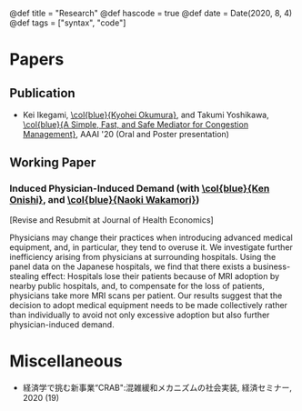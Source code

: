 @def title = "Research"
@def hascode = true
@def date = Date(2020, 8, 4)
@def tags = ["syntax", "code"]

# Papers

## Publication
- Kei Ikegami, [\col{blue}{Kyohei Okumura}](https://sites.google.com/view/kyoheiokumura/), and Takumi Yoshikawa, [\col{blue}{A Simple, Fast, and Safe Mediator for Congestion Management}](https://www.researchgate.net/publication/342537353_A_Simple_Fast_and_Safe_Mediator_for_Congestion_Management), AAAI '20 (Oral and Poster presentation)


## Working Paper

### Induced Physician-Induced Demand (with [\col{blue}{Ken Onishi}](https://sites.google.com/site/kenonishiecon/), and [\col{blue}{Naoki Wakamori}](https://sites.google.com/site/nwakamori/home))
[Revise and Resubmit at Journal of Health Economics]

Physicians may change their practices when introducing advanced medical equipment, and, in particular, they tend to overuse it. We investigate further inefficiency arising from physicians at surrounding hospitals. Using the panel data on the Japanese hospitals, we find that there exists a business-stealing effect: Hospitals lose their patients because of MRI adoption by nearby public hospitals, and, to compensate for the loss of patients, physicians take more MRI scans per patient. Our results suggest that the decision to adopt medical equipment needs to be made collectively rather than individually to avoid not only excessive adoption but also further physician-induced demand.

# Miscellaneous
- 経済学で挑む新事業“CRAB":混雑緩和メカニズムの社会実装, 経済セミナー, 2020 (19)
